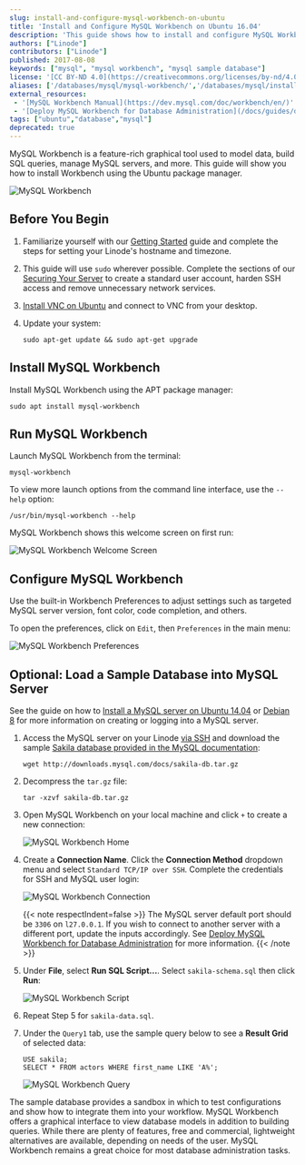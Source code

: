 ```yaml
---
slug: install-and-configure-mysql-workbench-on-ubuntu
title: 'Install and Configure MySQL Workbench on Ubuntu 16.04'
description: 'This guide shows how to install and configure MySQL Workbench and includes a sample MySQL database for testing.'
authors: ["Linode"]
contributors: ["Linode"]
published: 2017-08-08
keywords: ["mysql", "mysql workbench", "mysql sample database"]
license: '[CC BY-ND 4.0](https://creativecommons.org/licenses/by-nd/4.0)'
aliases: ['/databases/mysql/mysql-workbench/','/databases/mysql/install-and-configure-mysql-workbench-on-ubuntu/']
external_resources:
 - '[MySQL Workbench Manual](https://dev.mysql.com/doc/workbench/en/)'
 - '[Deploy MySQL Workbench for Database Administration](/docs/guides/deploy-mysql-workbench-for-database-administration/)'
tags: ["ubuntu","database","mysql"]
deprecated: true
---
```


MySQL Workbench is a feature-rich graphical tool used to model data, build SQL queries, manage MySQL servers, and more. This guide will show you how to install Workbench using the Ubuntu package manager.

![MySQL Workbench](mysql_workbench_ubuntu.jpg)

## Before You Begin

1.  Familiarize yourself with our [Getting Started](/docs/products/platform/get-started/) guide and complete the steps for setting your Linode's hostname and timezone.

2.  This guide will use `sudo` wherever possible. Complete the sections of our [Securing Your Server](/docs/products/compute/compute-instances/guides/set-up-and-secure/) to create a standard user account, harden SSH access and remove unnecessary network services.

3.  [Install VNC on Ubuntu](/docs/guides/install-vnc-on-ubuntu-18-04/) and connect to VNC from your desktop.

4.  Update your system:

        sudo apt-get update && sudo apt-get upgrade


## Install MySQL Workbench

Install MySQL Workbench using the APT package manager:

    sudo apt install mysql-workbench

## Run MySQL Workbench

Launch MySQL Workbench from the terminal:

    mysql-workbench

To view more launch options from the command line interface, use the `--help` option:

    /usr/bin/mysql-workbench --help

MySQL Workbench shows this welcome screen on first run:

![MySQL Workbench Welcome Screen](mysql-workbench-first.png "MySQL Workbench Welcome Screen")

## Configure MySQL Workbench

Use the built-in Workbench Preferences to adjust settings such as targeted MySQL server version, font color, code completion, and others.

To open the preferences, click on `Edit`, then `Preferences` in the main menu:

![MySQL Workbench Preferences](mysql-workbench-preferences.png "MySQL Workbench Preferences")

## Optional: Load a Sample Database into MySQL Server

See the guide on how to [Install a MySQL server on Ubuntu 14.04](/docs/guides/install-mysql-on-ubuntu-14-04/) or [Debian 8](/docs/guides/how-to-install-mysql-on-debian-8/) for more information on creating or logging into a MySQL server.

1.  Access the MySQL server on your Linode [via SSH](/docs/products/compute/compute-instances/guides/set-up-and-secure/#connect-to-the-instance) and download the sample [Sakila database provided in the MySQL documentation](http://downloads.mysql.com/docs/sakila-db.tar.gz):

        wget http://downloads.mysql.com/docs/sakila-db.tar.gz

2.  Decompress the `tar.gz` file:

        tar -xzvf sakila-db.tar.gz

3.  Open MySQL Workbench on your local machine and click `+` to create a new connection:

    ![MySQL Workbench Home](mysql-workbench-home.png "MySQL Workbench Home")

4.  Create a **Connection Name**. Click the **Connection Method** dropdown menu and select `Standard TCP/IP over SSH`. Complete the credentials for SSH and MySQL user login:

    ![MySQL Workbench Connection](mysql-workbench-connection.png "MySQL Workbench Connection")

    {{< note respectIndent=false >}}
The MySQL server default port should be `3306` on `l27.0.0.1`. If you wish to connect to another server with a different port, update the inputs accordingly. See [Deploy MySQL Workbench for Database Administration](/docs/guides/deploy-mysql-workbench-for-database-administration/) for more information.
{{< /note >}}

5.  Under **File**, select **Run SQL Script...**. Select `sakila-schema.sql` then click **Run**:

    ![MySQL Workbench Script](mysql-workbench-run-script.png "MySQL Workbench Script")

6.  Repeat Step 5 for `sakila-data.sql`.

7.  Under the `Query1` tab, use the sample query below to see a **Result Grid** of selected data:

        USE sakila;
        SELECT * FROM actors WHERE first_name LIKE 'A%';

    ![MySQL Workbench Query](mysql-workbench-query.png "MySQL Workbench Query")

The sample database provides a sandbox in which to test configurations and show how to integrate them into your workflow. MySQL Workbench offers a graphical interface to view database models in addition to building queries. While there are plenty of features, free and commercial, lightweight alternatives are available, depending on needs of the user. MySQL Workbench remains a great choice for most database administration tasks.
